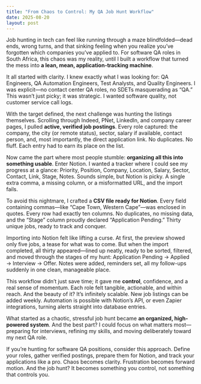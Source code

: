 ```yaml
---
title: "From Chaos to Control: My QA Job Hunt Workflow"
date: 2025-08-20
layout: post
---
```


Job hunting in tech can feel like running through a maze blindfolded—dead ends, wrong turns, and that sinking feeling when you realize you’ve forgotten which companies you’ve applied to. For software QA roles in South Africa, this chaos was my reality, until I built a workflow that turned the mess into **a lean, mean, application-tracking machine**.

It all started with clarity. I knew exactly what I was looking for: QA Engineers, QA Automation Engineers, Test Analysts, and Quality Engineers. I was explicit—no contact center QA roles, no SDETs masquerading as “QA.” This wasn’t just picky; it was strategic. I wanted software quality, not customer service call logs.

With the target defined, the next challenge was hunting the listings themselves. Scrolling through Indeed, PNet, LinkedIn, and company career pages, I pulled **active, verified job postings**. Every role captured: the company, the city (or remote status), sector, salary if available, contact person, and, most importantly, the direct application link. No duplicates. No fluff. Each entry had to earn its place on the list.

Now came the part where most people stumble: **organizing all this into something usable**. Enter Notion. I wanted a tracker where I could see my progress at a glance: Priority, Position, Company, Location, Salary, Sector, Contact, Link, Stage, Notes. Sounds simple, but Notion is picky. A single extra comma, a missing column, or a misformatted URL, and the import fails.

To avoid this nightmare, I crafted a **CSV file ready for Notion**. Every field containing commas—like “Cape Town, Western Cape”—was enclosed in quotes. Every row had exactly ten columns. No duplicates, no missing data, and the “Stage” column proudly declared “Application Pending.” Thirty unique jobs, ready to track and conquer.

Importing into Notion felt like lifting a curse. At first, the preview showed only five jobs, a tease for what was to come. But when the import completed, all thirty appeared—lined up neatly, ready to be sorted, filtered, and moved through the stages of my hunt: Application Pending → Applied → Interview → Offer. Notes were added, reminders set, all my follow-ups suddenly in one clean, manageable place.

This workflow didn’t just save time; it gave me **control**, confidence, and a real sense of momentum. Each role felt tangible, actionable, and within reach. And the beauty of it? It’s infinitely scalable. New job listings can be added weekly. Automation is possible with Notion’s API, or even Zapier integrations, turning alerts straight into database entries.

What started as a chaotic, stressful job hunt became **an organized, high-powered system**. And the best part? I could focus on what matters most—preparing for interviews, refining my skills, and moving deliberately toward my next QA role.

If you’re hunting for software QA positions, consider this approach. Define your roles, gather verified postings, prepare them for Notion, and track your applications like a pro. Chaos becomes clarity. Frustration becomes forward motion. And the job hunt? It becomes something you control, not something that controls you.
